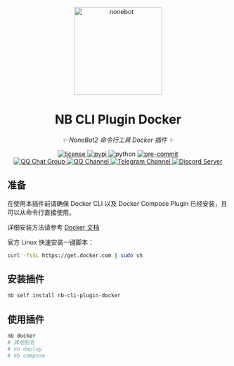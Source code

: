 <!-- markdownlint-disable MD033 MD041 -->
<p align="center">
  <a href="https://cli.nonebot.dev/"><img src="https://cli.nonebot.dev/logo.png" width="200" height="200" alt="nonebot"></a>
</p>

<div align="center">

# NB CLI Plugin Docker

_✨ NoneBot2 命令行工具 Docker 插件 ✨_

</div>

<p align="center">
  <a href="https://raw.githubusercontent.com/nonebot/nb-cli-plugin-docker/master/LICENSE">
    <img src="https://img.shields.io/github/license/nonebot/nb-cli-plugin-docker" alt="license">
  </a>
  <a href="https://pypi.python.org/pypi/nb-cli-plugin-docker">
    <img src="https://img.shields.io/pypi/v/nb-cli-plugin-docker" alt="pypi">
  </a>
  <img src="https://img.shields.io/badge/python-3.8+-blue" alt="python">
  <a href="https://results.pre-commit.ci/latest/github/nonebot/nb-cli-plugin-docker/master">
    <img src="https://results.pre-commit.ci/badge/github/nonebot/nb-cli-plugin-docker/master.svg" alt="pre-commit" />
  </a>
  <br />
  <a href="https://jq.qq.com/?_wv=1027&k=5OFifDh">
    <img src="https://img.shields.io/badge/QQ%E7%BE%A4-768887710-orange?style=flat-square" alt="QQ Chat Group">
  </a>
  <a href="https://qun.qq.com/qqweb/qunpro/share?_wv=3&_wwv=128&appChannel=share&inviteCode=7b4a3&appChannel=share&businessType=9&from=246610&biz=ka">
    <img src="https://img.shields.io/badge/QQ%E9%A2%91%E9%81%93-NoneBot-5492ff?style=flat-square" alt="QQ Channel">
  </a>
  <a href="https://t.me/botuniverse">
    <img src="https://img.shields.io/badge/telegram-botuniverse-blue?style=flat-square" alt="Telegram Channel">
  </a>
  <a href="https://discord.gg/VKtE6Gdc4h">
    <img src="https://discordapp.com/api/guilds/847819937858584596/widget.png?style=shield" alt="Discord Server">
  </a>
</p>

## 准备

在使用本插件前请确保 Docker CLI 以及 Docker Compose Plugin 已经安装，且可以从命令行直接使用。

详细安装方法请参考 [Docker 文档](https://docs.docker.com/engine/install/)

官方 Linux 快速安装一键脚本：

```bash
curl -fsSL https://get.docker.com | sudo sh
```

## 安装插件

```bash
nb self install nb-cli-plugin-docker
```

## 使用插件

```bash
nb docker
# 其他别名
# nb deploy
# nb compose
```

